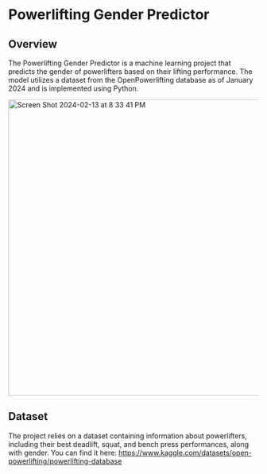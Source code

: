 # Powerlifting Gender Predictor

## Overview

The Powerlifting Gender Predictor is a machine learning project that predicts the gender of powerlifters based on their lifting performance. The model utilizes a dataset from the OpenPowerlifting database as of January 2024 and is implemented using Python.

<img width="596" alt="Screen Shot 2024-02-13 at 8 33 41 PM" src="https://github.com/niklasjarman/powerlifting-gender-predicter/assets/50723000/2fb8e597-c137-4fe7-b1ec-1ac6522b616f">

## Dataset

The project relies on a dataset containing information about powerlifters, including their best deadlift, squat, and bench press performances, along with gender.
You can find it here: https://www.kaggle.com/datasets/open-powerlifting/powerlifting-database
